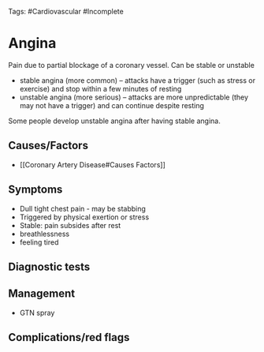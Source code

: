 Tags: #Cardiovascular #Incomplete 

# Angina

Pain due to partial blockage of a coronary vessel. Can be stable or unstable

- stable angina (more common) – attacks have a trigger (such as stress or exercise) and stop within a few minutes of resting
- unstable angina (more serious) – attacks are more unpredictable (they may not have a trigger) and can continue despite resting

Some people develop unstable angina after having stable angina.

## Causes/Factors

- [[Coronary Artery Disease#Causes Factors]]

## Symptoms

- Dull tight chest pain - may be stabbing
- Triggered by physical exertion or stress
- Stable: pain subsides after rest
- breathlessness
- feeling tired

## Diagnostic tests

## Management

- GTN spray

## Complications/red flags


